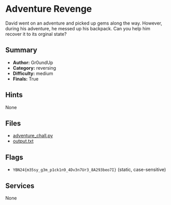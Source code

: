 # Adventure Revenge
David went on an adventure and picked up gems along the way. However, during his adventure, he messed up his backpack. Can you help him recover it to its orginal state?

## Summary
- **Author:** Gr0undUp
- **Category:** reversing
- **Difficulty:** medium
- **Finals:** True

## Hints
None

## Files
- [adventure_chall.py](<dist/adventure_chall.py>)
- [output.txt](<dist/output.txt>)

## Flags
- `YBN24{m35sy_g3m_p1ck1n9_4Dv3n7Ur3_8A293beo7I}` (static, case-sensitive)

## Services
None
